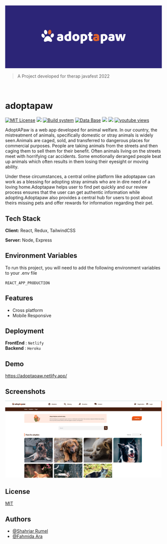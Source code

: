 ![Logo](/Resources/adoptapawreadmecover.svg)

> A Project developed for therap javafest 2022

<br/>

# **adoptapaw**

[![MIT License](https://badgen.net/npm/license/lodash?color=yellow&label=License)](https://opensource.org/licenses/)
![](https://img.shields.io/badge/Backend-Springboot-informational?style=flat&logo=spring&logoColor=6CB33E&color=6CB33E)
[![Build system](https://badgen.net/badge/icon/maven?color=B3204E&icon=maven&label=Builder)](https://opensource.org/licenses/)
[![Data Base](https://badgen.net/badge/icon/postgresql?color=4D2EA5&icon=postgresql&label=Database)](https://opensource.org/licenses/)
![](https://img.shields.io/badge/Frontend-React-informational?style=flat&logo=react&logoColor=00D8FF&color=00D8FF)
![](https://img.shields.io/badge/State-Redux-informational?style=flat&logo=redux&logoColor=764abc&color=764abc)
[![youtube views](https://img.shields.io/youtube/views/jwL_E4QpZxk?style=social)](https://opensource.org/licenses/)

AdoptAPaw is a web app developed for animal welfare. In our country, the mistreatment of animals, specifically domestic or stray animals is widely seen.Animals are caged, sold, and transferred to dangerous places for commercial purposes. People are taking animals from the streets and then caging them to sell them for their benefit. Often animals living on the streets meet with horrifying car accidents. Some emotionally deranged people beat up animals which often results in them losing their eyesight or moving ability.

Under these circumstances, a central online platform like adoptapaw can work as a blessing for adopting stray animals who are in dire need of a loving home.Adoptapaw helps user to find pet quickly and our review process ensures that the user can get authentic information while adopting.Adoptapaw also provides a central hub for users to post about theirs missing pets and offer rewards for information regarding their pet.

## Tech Stack

**Client:** React, Redux, TailwindCSS

**Server:** Node, Express

## Environment Variables

To run this project, you will need to add the following environment variables to your .env file

`REACT_APP_PRODUCTION`

## Features

- Cross platform
- Mobile Responsive

## Deployment

**FrontEnd** : `Netlify `  
**Backend** : `Heroku`

## Demo

https://adoptapaw.netlify.app/

## Screenshots

![App Screenshot](/Resources/adoptapawcover.png)

## License

[MIT](https://choosealicense.com/licenses/mit/)

## Authors

- [@Shahriar Rumel](https://www.github.com/shahriar-rumel)
- [@Fahmida Ara](https://www.github.com/fahmidareem3)
